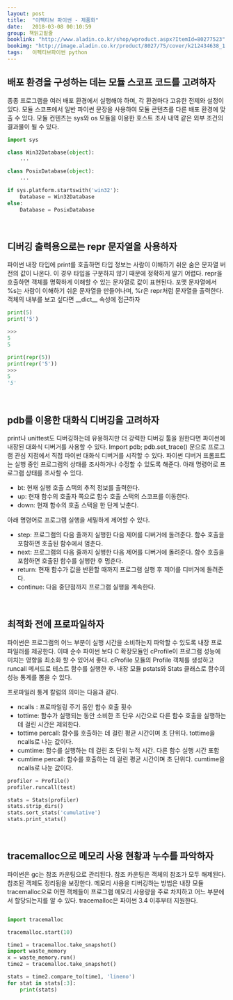 ```yaml
---
layout: post
title:  "이펙티브 파이썬 - 제품화"
date:   2018-03-08 00:10:59
group: 책읽고밑줄
booklink: "http://www.aladin.co.kr/shop/wproduct.aspx?ItemId=80277523"
bookimg: "http://image.aladin.co.kr/product/8027/75/cover/k212434638_1.jpg"
tags:   이펙티브파이썬 python
---
```


## 배포 환경을 구성하는 데는 모듈 스코프 코드를 고려하자
종종 프로그램을 여러 배포 환경에서 실행해야 하며, 각 환경마다 고유한 전제와 설정이 있다. 모듈 스코프에서 일반 파이썬 문장을 사용하여 모듈 콘텐츠를 다른 배포 환경에 맞출 수 있다. 모듈 컨텐츠는 sys와 os 모듈을 이용한 호스트 조사 내역 같은 외부 조건의 결과물이 될 수 있다. 
```python
import sys

class Win32Database(object):
    ...

class PosixDatabase(object):
    ...

if sys.platform.startswith('win32'):
    Database = Win32Database
else:
    Database = PosixDatabase

```

<br/>

## 디버깅 출력용으로는 repr 문자열을 사용하자
파이썬 내장 타입에 print를 호출하면 타입 정보는 사람이 이해하기 쉬운 숨은 문자열 버전의 값이 나온다. 이 경우 타입을 구분하지 않기 때문에 정확하게 알기 어렵다. repr을 호출하면 객체를 명확하게 이해할 수 있는 문자열로 값이 표현된다. 포맷 문자열에서 %s는  사람이 이해하기 쉬운 문자열을 만들어나며, %r은 repr처럼 문자열을 출력한다. 객체의 내부를 보고 싶다면 \_\_dict\_\_ 속성에 접근하자
```python
print(5)
print('5')

>>>
5
5

print(repr(5))
print(repr('5'))
>>>
5
'5'
```

<br/>

## pdb를 이용한 대화식 디버깅을 고려하자
print나 unittest도 디버깅하는데 유용하지만 더 강력한 디버깅 툴을 원한다면 파이썬에 내장된 대화식 디버거를 사용할 수 있다. Import pdb; pdb.set_trace() 문으로 프로그램 관심 지점에서 직접 파이썬 대화식 디버거를 시작할 수 있다. 파이썬 디버거 프롬프트는 실행 중인 프로그램의 상태를 조사하거나 수정할 수 있도록 해준다. 
아래 명령어로 프로그램 상태를 조사할 수 있다. 
- bt: 현재 실행 호출 스택의 추적 정보를 출력한다. 
- up: 현재 함수의 호출자 쪽으로 함수 호출 스택의 스코프를 이동한다. 
- down: 현재 함수의 호출 스택을 한 단계 낮춘다. 

아래 명령어로 프로그램 실행을 세밀하게 제어할 수 있다. 
- step: 프로그램의 다음 줄까지 실행한 다음 제어를 디버거에 돌려준다. 함수 호출을 포함하면 호출된 함수에서 멈춘다. 
- next: 프로그램의 다음 줄까지 실행한 다음 제어를 디버거에 돌려준다. 함수 호출을 포함하면 호출된 함수를 실행한 후 멈춘다.
- return: 현재 함수가 값을 반환할 때까지 프로그램 실행 후 제어를 디버거에 돌려준다. 
- continue: 다음 중단점까지 프로그램 실행을 계속한다. 

<br/>

## 최적화 전에 프로파일하자
파이썬은 프로그램의 어느 부분이 실행 시간을 소비하는지 파악할 수 있도록 내장 프로파일러를 제공한다. 이때 순수 파이썬 보다 C 확장모듈인 cProfile이 프로그램 성능에 미치는 영향을 최소화 할 수 있어서 좋다. cProfile 모듈의 Profile 객체를 생성하고 runcall 메서드로 테스트 함수를 실행한 후. 내장 모듈 pstats와 Stats 클래스로 함수의 성능 통계를 뽑을 수 있다. 

프로파일러 통계 칼럼의 의미는 다음과 같다. 
- ncalls : 프로파일링 주기 동안 함수 호출 횟수
- tottime: 함수가 실행되는 동안 소비한 초 단우 시간으로 다른 함수 호출을 실행하는데 걸린 시간은 제외한다. 
- tottime percall: 함수를 호출하는 데 걸린 평균 시간이며 초 단위다.  tottime을 ncalls로 나눈 값이다. 
- cumtime: 함수를 실행하는 데 걸린 초 단위 누적 시간. 다른 함수 실행 시간 포함
- cumtime percall: 함수를 호출하는 데 걸린 평균 시간이며 초 단위다. cumtime을 ncalls로 나눈 값이다. 

```python
profiler = Profile()
profiler.runcall(test)

stats = Stats(profiler)
stats.strip_dirs()
stats.sort_stats('cumulative')
stats.print_stats()
```

<br/>

## tracemalloc으로 메모리 사용 현황과 누수를 파악하자 
파이썬은 gc는 참조 카운팅으로 관리된다. 참조 카운팅은 객체의 참조가 모두 해제된다. 참조된 객체도 정리됨을 보장한다. 메모리 사용을 디버깅하는 방법은 내장 모듈 tracemalloc으로 어떤 객체들이 프로그램 메모리 사용량을 주로 차지하고 어느 부분에서 할당되는지를 알 수 있다. tracemalloc은 파이썬 3.4 이후부터 지원한다. 


```python

import tracemalloc

tracemalloc.start(10)

time1 = tracemalloc.take_snapshot()
import waste_memory
x = waste_memory.run()
time2 = tracemalloc.take_snapshot()

stats = time2.compare_to(time1, 'lineno')
for stat in stats[:3]:
    print(stats)


```

<br/>